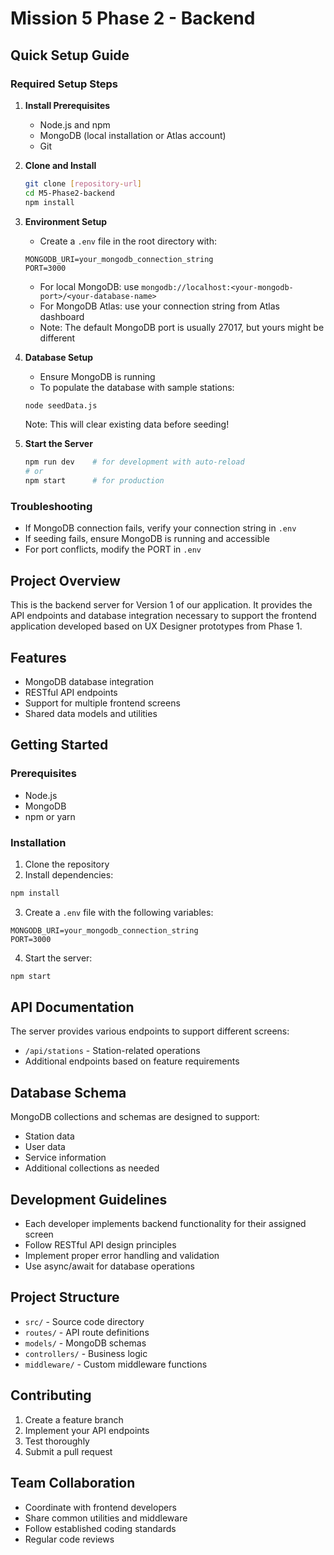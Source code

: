 # Mission 5 Phase 2 - Backend

## Quick Setup Guide

### Required Setup Steps
1. **Install Prerequisites**
   - Node.js and npm
   - MongoDB (local installation or Atlas account)
   - Git

2. **Clone and Install**
   ```bash
   git clone [repository-url]
   cd M5-Phase2-backend
   npm install
   ```

3. **Environment Setup**
   - Create a `.env` file in the root directory with:
   ```
   MONGODB_URI=your_mongodb_connection_string
   PORT=3000
   ```
   - For local MongoDB: use `mongodb://localhost:<your-mongodb-port>/<your-database-name>`
   - For MongoDB Atlas: use your connection string from Atlas dashboard
   - Note: The default MongoDB port is usually 27017, but yours might be different

4. **Database Setup**
   - Ensure MongoDB is running
   - To populate the database with sample stations:
   ```bash
   node seedData.js
   ```
   Note: This will clear existing data before seeding!

5. **Start the Server**
   ```bash
   npm run dev    # for development with auto-reload
   # or
   npm start      # for production
   ```

### Troubleshooting
- If MongoDB connection fails, verify your connection string in `.env`
- If seeding fails, ensure MongoDB is running and accessible
- For port conflicts, modify the PORT in `.env`

## Project Overview
This is the backend server for Version 1 of our application. It provides the API endpoints and database integration necessary to support the frontend application developed based on UX Designer prototypes from Phase 1.

## Features
- MongoDB database integration
- RESTful API endpoints
- Support for multiple frontend screens
- Shared data models and utilities

## Getting Started

### Prerequisites
- Node.js
- MongoDB
- npm or yarn

### Installation
1. Clone the repository
2. Install dependencies:
```bash
npm install
```
3. Create a `.env` file with the following variables:
```
MONGODB_URI=your_mongodb_connection_string
PORT=3000
```
4. Start the server:
```bash
npm start
```

## API Documentation
The server provides various endpoints to support different screens:
- `/api/stations` - Station-related operations
- Additional endpoints based on feature requirements

## Database Schema
MongoDB collections and schemas are designed to support:
- Station data
- User data
- Service information
- Additional collections as needed

## Development Guidelines
- Each developer implements backend functionality for their assigned screen
- Follow RESTful API design principles
- Implement proper error handling and validation
- Use async/await for database operations

## Project Structure
- `src/` - Source code directory
- `routes/` - API route definitions
- `models/` - MongoDB schemas
- `controllers/` - Business logic
- `middleware/` - Custom middleware functions

## Contributing
1. Create a feature branch
2. Implement your API endpoints
3. Test thoroughly
4. Submit a pull request

## Team Collaboration
- Coordinate with frontend developers
- Share common utilities and middleware
- Follow established coding standards
- Regular code reviews
